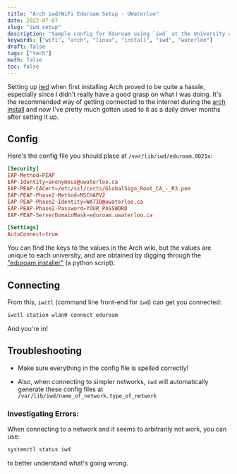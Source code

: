 ```yaml
---
title: "Arch iwd/WiFi Eduroam Setup - UWaterloo"
date: 2022-07-07
slug: "iwd_setup"
description: "Sample config for Eduroam using `iwd` at the University of Waterloo."
keywords: ["wifi", "arch", "linux", "install", "iwd", "waterloo"]
draft: false
tags: ["tech"]
math: false
toc: false
---
```


Setting up [iwd](https://wiki.archlinux.org/title/Iwd) when first installing Arch proved to be quite a
hassle, especially since I didn't really have a good grasp on what I was doing. It's the recommended way
of getting connected to the internet during the [arch install](https://wiki.archlinux.org/title/installation_guide)
and now I've pretty much gotten used to it as a daily driver months after setting it up.

## Config
Here's the config file you should place at `/var/lib/iwd/eduroam.8021x`:

```toml
[Security]
EAP-Method=PEAP
EAP-Identity=anonymous@uwaterloo.ca
EAP-PEAP-CACert=/etc/ssl/certs/GlobalSign_Root_CA_-_R3.pem
EAP-PEAP-Phase2-Method=MSCHAPV2
EAP-PEAP-Phase2-Identity=WATID@uwaterloo.ca
EAP-PEAP-Phase2-Password=YOUR_PASSWORD
EAP-PEAP-ServerDomainMask=eduroam.uwaterloo.ca

[Settings]
AutoConnect=true
```

You can find the keys to the values in the Arch wiki, but the values are unique to each university, and are obtained 
by digging through the ["eduroam installer"](https://cat.eduroam.org/) (a python script).

## Connecting

From this, `iwctl` (command line front-end for `iwd`) can get you connected:

```bash
iwctl station wlan0 connect eduroam
```

And you're in!


## Troubleshooting

- Make sure everything in the config file is spelled correctly!

- Also, when connecting to simpler networks, `iwd` will automatically generate these config files at `/var/lib/iwd/name_of_network.type_of_network`


### Investigating Errors:

When connecting to a network and it seems to arbitrarily not work, you can use:

```bash
systemctl status iwd
```

to better understand what's going wrong. 
